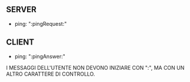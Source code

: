 ## SERVER

- ping: ":pingRequest:" 





## CLIENT
- ping: ":pingAnswer:"




I MESSAGGI DELL'UTENTE NON DEVONO INIZIARE CON ":", MA CON UN ALTRO CARATTERE DI CONTROLLO.

